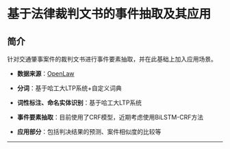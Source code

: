 # 基于法律裁判文书的事件抽取及其应用

## 简介
针对交通肇事案件的裁判文书进行事件要素抽取，并在此基础上加入应用场景。

* **数据来源**：[OpenLaw](http://openlaw.cn)


* **分词**：基于哈工大LTP系统+自定义词典


* **词性标注、命名实体识别**：基于哈工大LTP系统


* **事件要素抽取**：目前使用了CRF模型，近期考虑使用BiLSTM-CRF方法


* **应用部分**：包括判决结果的预测、案件相似度的比较等



-------


